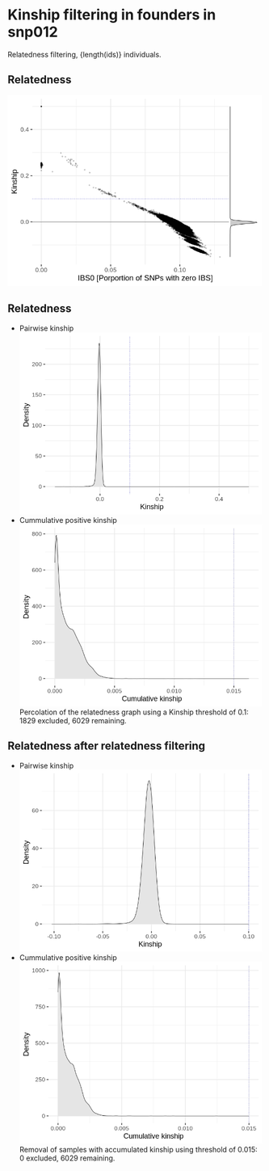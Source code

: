 # Kinship filtering in founders in snp012
Relatedness filtering, {length(ids)} individuals.
## Relatedness
![](ibd_accum/kinship_plot.png)
## Relatedness
- Pairwise kinship
![](ibd_accum/kinship_density.png)
- Cummulative positive kinship
![](ibd_accum/cumulated_kinship_density.png)
Percolation of the relatedness graph using a Kinship threshold of 0.1: 1829 excluded, 6029 remaining.
## Relatedness after relatedness filtering
- Pairwise kinship
![](ibd_accum/kinship_density_unrelated.png)
- Cummulative positive kinship
![](ibd_accum/cumulated_kinship_density_unrelated.png)
Removal of samples with accumulated kinship using threshold of 0.015: 0 excluded, 6029 remaining.
